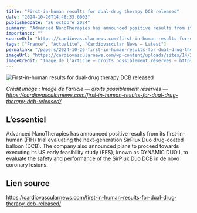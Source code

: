 ```yaml
---
title: "First-in-human results for dual-drug therapy DCB released"
date: "2024-10-26T14:48:33.000Z"
publishedDate: "26 octobre 2024"
summary: "Advanced NanoTherapies has announced positive results from its first-in-human (FIH) trial evaluating the next-generation SirPlux Duo drug-coated balloon (DCB). The company also announced plans to proceed towards executing its US early feasibility study (EFS), known as DYNAMIC DUO I, to evaluate the safety and performance of the SirPlux Duo DCB in de novo coronary lesions."
importance: ""
sourceUrl: "https://cardiovascularnews.com/first-in-human-results-for-dual-drug-therapy-dcb-released/"
tags: ["France", "Actualité", "Cardiovascular News — Latest"]
permalink: "/papers/2024-10-26-first-in-human-results-for-dual-drug-therapy-dcb-released"
imageUrl: "https://cardiovascularnews.com/wp-content/uploads/sites/14/2022/06/Sirplux_Duo_Cover-enews.jpg"
imageCredit: "Image de l’article — droits possiblement réservés — https://cardiovascularnews.com/first-in-human-results-for-dual-drug-therapy-dcb-released/"
---
```


![First-in-human results for dual-drug therapy DCB released](https://cardiovascularnews.com/wp-content/uploads/sites/14/2022/06/Sirplux_Duo_Cover-enews.jpg)

*Crédit image : Image de l’article — droits possiblement réservés — https://cardiovascularnews.com/first-in-human-results-for-dual-drug-therapy-dcb-released/*

## L’essentiel

Advanced NanoTherapies has announced positive results from its first-in-human (FIH) trial evaluating the next-generation SirPlux Duo drug-coated balloon (DCB). The company also announced plans to proceed towards executing its US early feasibility study (EFS), known as DYNAMIC DUO I, to evaluate the safety and performance of the SirPlux Duo DCB in de novo coronary lesions.

## Lien source

https://cardiovascularnews.com/first-in-human-results-for-dual-drug-therapy-dcb-released/
